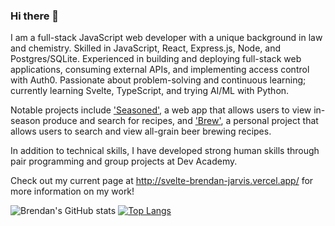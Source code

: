 ### Hi there 👋

<!--
**brendan-jarvis/brendan-jarvis** is a ✨ _special_ ✨ repository because its `README.md` (this file) appears on your GitHub profile.

Here are some ideas to get you started:

- 🔭 I’m currently working on ...
- 🌱 I’m currently learning ...
- 👯 I’m looking to collaborate on ...
- 🤔 I’m looking for help with ...
- 💬 Ask me about ...
- 📫 How to reach me: ...
- 😄 Pronouns: ...
- ⚡ Fun fact: ...
-->

I am a full-stack JavaScript web developer with a unique background in law and chemistry. Skilled in JavaScript, React, Express.js, Node, and Postgres/SQLite. Experienced in building and deploying full-stack web applications, consuming external APIs, and implementing access control with Auth0. Passionate about problem-solving and continuous learning; currently learning Svelte, TypeScript, and trying AI/ML with Python.

Notable projects include ['Seasoned'](https://seasoned.herokuapp.com/), a web app that allows users to view in-season produce and search for recipes, and ['Brew'](https://brew.onrender.com/), a personal project that allows users to search and view all-grain beer brewing recipes.

In addition to technical skills, I have developed strong human skills through pair programming and group projects at Dev Academy.

Check out my current page at http://svelte-brendan-jarvis.vercel.app/ for more information on my work!

![Brendan's GitHub stats](https://github-readme-stats.vercel.app/api?username=brendan-jarvis&count_private=true&show_icons=true&theme=synthwave) [![Top Langs](https://github-readme-stats.vercel.app/api/top-langs/?username=brendan-jarvis&layout=compact)](https://github.com/brendan-jarvis/github-readme-stats)
